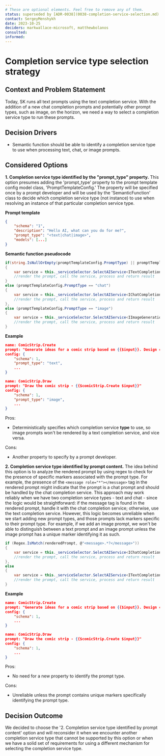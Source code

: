 ```yaml
---
# These are optional elements. Feel free to remove any of them.
status: superseded by [ADR-0038](0038-completion-service-selection.md)
contact: SergeyMenshykh
date: 2023-10-25
deciders: markwallace-microsoft, matthewbolanos
consulted:
informed:
---
```


# Completion service type selection strategy

## Context and Problem Statement

Today, SK runs all text prompts using the text completion service. With the addition of a new chat completion prompts and potentially other prompt types, such as image, on the horizon, we need a way to select a completion service type to run these prompts.

<!-- This is an optional element. Feel free to remove. -->

## Decision Drivers

- Semantic function should be able to identify a completion service type to use when processing text, chat, or image prompts.

## Considered Options

**1. Completion service type identified by the "prompt_type" property.** This option presumes adding the 'prompt_type' property to the prompt template config model class, 'PromptTemplateConfig.' The property will be specified once by a prompt developer and will be used by the 'SemanticFunction' class to decide which completion service type (not instance) to use when resolving an instance of that particular completion service type.

**Prompt template**

```json
{
    "schema": "1",
    "description": "Hello AI, what can you do for me?",
    "prompt_type": "<text|chat|image>",
    "models": [...]
}
```

**Semantic function pseudocode**

```csharp
if(string.IsNullOrEmpty(promptTemplateConfig.PromptType) || promptTemplateConfig.PromptType == "text")
{
    var service = this._serviceSelector.SelectAIService<ITextCompletion>(context.ServiceProvider, this._modelSettings);
    //render the prompt, call the service, process and return result
}
else (promptTemplateConfig.PromptType == "chat")
{
    var service = this._serviceSelector.SelectAIService<IChatCompletion>(context.ServiceProvider, this._modelSettings);
    //render the prompt, call the service, process and return result
},
else (promptTemplateConfig.PromptType == "image")
{
    var service = this._serviceSelector.SelectAIService<IImageGeneration>(context.ServiceProvider, this._modelSettings);
    //render the prompt, call the service, process and return result
}
```

**Example**

```json
name: ComicStrip.Create
prompt: "Generate ideas for a comic strip based on {{$input}}. Design characters, develop the plot, ..."
config: {
	"schema": 1,
	"prompt_type": "text",
	...
}

name: ComicStrip.Draw
prompt: "Draw the comic strip - {{$comicStrip.Create $input}}"
config: {
	"schema": 1,
	"prompt_type": "image",
	...
}
```

Pros:

- Deterministically specifies which completion service **type** to use, so image prompts won't be rendered by a text completion service, and vice versa.

Cons:

- Another property to specify by a prompt developer.

**2. Completion service type identified by prompt content.** The idea behind this option is to analyze the rendered prompt by using regex to check for the presence of specific markers associated with the prompt type. For example, the presence of the `<message role="*"></message>` tag in the rendered prompt might indicate that the prompt is a chat prompt and should be handled by the chat completion service. This approach may work reliably when we have two completion service types - text and chat - since the logic would be straightforward: if the message tag is found in the rendered prompt, handle it with the chat completion service; otherwise, use the text completion service. However, this logic becomes unreliable when we start adding new prompt types, and those prompts lack markers specific to their prompt type. For example, if we add an image prompt, we won't be able to distinguish between a text prompt and an image prompt unless the image prompt has a unique marker identifying it as such.

```csharp
if (Regex.IsMatch(renderedPrompt, @"<message>.*?</message>"))
{
    var service = this._serviceSelector.SelectAIService<IChatCompletion>(context.ServiceProvider, this._modelSettings);
    //render the prompt, call the service, process and return result
},
else
{
    var service = this._serviceSelector.SelectAIService<ITextCompletion>(context.ServiceProvider, this._modelSettings);
    //render the prompt, call the service, process and return result
}
```

**Example**

```json
name: ComicStrip.Create
prompt: "Generate ideas for a comic strip based on {{$input}}. Design characters, develop the plot, ..."
config: {
	"schema": 1,
	...
}

name: ComicStrip.Draw
prompt: "Draw the comic strip - {{$comicStrip.Create $input}}"
config: {
	"schema": 1,
	...
}
```

Pros:

- No need for a new property to identify the prompt type.

Cons:

- Unreliable unless the prompt contains unique markers specifically identifying the prompt type.

## Decision Outcome

We decided to choose the '2. Completion service type identified by prompt content' option and will reconsider it when we encounter another completion service type that cannot be supported by this option or when we have a solid set of requirements for using a different mechanism for selecting the completion service type.
